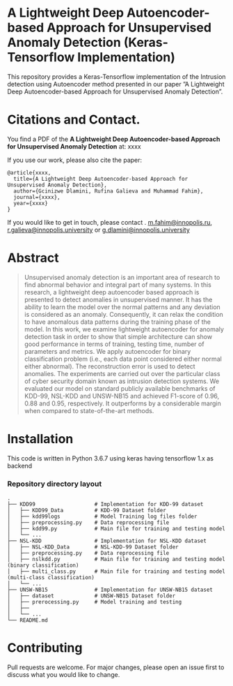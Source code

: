# A Lightweight Deep Autoencoder-based Approach for Unsupervised Anomaly Detection (Keras-Tensorflow Implementation)

This repository provides a Keras-Tensorflow implementation of the Intrusion detection using Autoencoder method presented in our paper ”A Lightweight Deep Autoencoder-based Approach for Unsupervised Anomaly Detection”.

# Citations and Contact.

You find a PDF of the **A Lightweight Deep Autoencoder-based Approach for Unsupervised Anomaly Detection** at: xxxx

If you use our work, please also cite the paper:

```
@article{xxxx,
  title={A Lightweight Deep Autoencoder-based Approach for Unsupervised Anomaly Detection},
  author={Gcinizwe Dlamini, Rufina Galieva and Muhammad Fahim},
  journal={xxxx},
  year={xxxx}
}
```

If you would like to get in touch, please contact .
m.fahim@innopolis.ru,
r.galieva@innopolis.university or g.dlamini@innopolis.university



# Abstract

>Unsupervised anomaly detection is an important area of research to find abnormal behavior and integral part of many systems. In this research, a lightweight deep autoencoder based approach is presented to detect anomalies in unsupervised manner. It has the ability to learn the model over the normal patterns and any deviation is considered as an anomaly. Consequently, it can relax the condition to have anomalous data patterns during the training phase of the model. In this work, we examine lightweight autoencoder for anomaly detection task in order to show that simple architecture can show good performance in terms of training, testing time, number of parameters and metrics. We apply autoencoder for binary classification problem (i.e., each data point considered either normal either abnormal). The reconstruction error is used to detect anomalies. The experiments are carried out over the particular class of cyber security domain known as intrusion detection systems. We evaluated our model on  standard publicly available benchmarks of KDD-99, NSL-KDD and UNSW-NB15 and achieved F1-score of 0.96, 0.88 and 0.95, respectively. It outperforms by a considerable margin when compared to state-of-the-art methods.



# Installation

This code is written in Python 3.6.7 using keras having tensorflow 1.x as backend

### Repository directory layout

    .
    ├── KDD99                   # Implementation for KDD-99 dataset
    │   ├── KDD99_Data          # KDD-99 Dataset folder
    │   ├── kdd99logs           # Model Training log files folder
    │   ├── preprocessing.py    # Data reprocessing file
    │   ├── kdd99.py            # Main file for training and testing model
    │   └── ...
    ├── NSL-KDD                 # Implementation for NSL-KDD dataset
    │   ├── NSL-KDD_Data        # NSL-KDD-99 Dataset folder
    │   ├── preprocessing.py    # Data reprocessing file
    │   ├── nslkdd.py           # Main file for training and testing model (binary classification)
    │   ├── multi_class.py      # Main file for training and testing model (multi-class classification)
    │   └── ...
    ├── UNSW-NB15               # Implementation for UNSW-NB15 dataset
    │   ├── dataset             # UNSW-NB15 Dataset folder
    │   ├── prerocessing.py     # Model training and testing
    │   ├──
    │   └── ...
    └── README.md


# Contributing
Pull requests are welcome. For major changes, please open an issue first to discuss what you would like to change.
